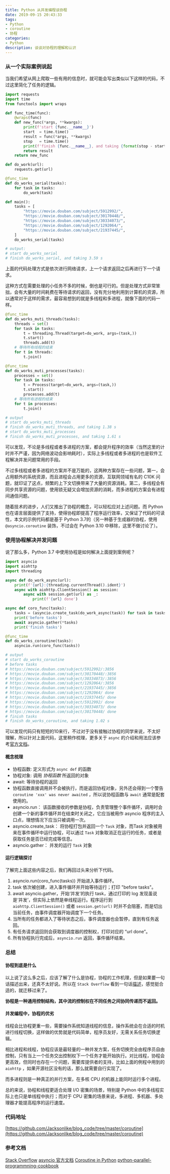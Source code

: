 ```yaml
---
title: Python 从并发编程谈协程
date: 2019-09-15 20:43:33
tags:
- Python
- coroutine
- 协程
categories:
- Python
description: 谈谈对协程的理解和认识
---
```


### 从一个实际案例说起
当我们希望从网上爬取一些有用的信息时，就可能会写出类似以下这样的代码，不过这里简化了任务的逻辑。
```python
import requests
import time
from functools import wraps

def func_time(func):
    @wraps(func)
    def new_func(*args, **kwargs):
        print(f'start {func.__name__}')
        start  = time.time()
        result = func(*args, **kwargs)
        stop   = time.time()
        print(f'finish {func.__name__}, and taking {format(stop - start, "0.2f")} s')
        return result
    return new_func

def do_work(url):
    requests.get(url)

@func_time
def do_works_serial(tasks):
    for task in tasks:
        do_work(task)

def main():
    tasks = [
        "https://movie.douban.com/subject/5912992/",
        "https://movie.douban.com/subject/30170448/",
        "https://movie.douban.com/subject/30334073/",
        "https://movie.douban.com/subject/1292064/",
        "https://movie.douban.com/subject/21937445/",
    ]
    do_works_serial(tasks)

# output:
# start do_works_serial
# finish do_works_serial, and taking 3.59 s
```

上面的代码处理方式是依次进行网络请求，上一个请求返回之后再进行下一个请求。

这种方式在需要处理的小任务不多的时候，倒也是可行的。但是处理方式非常笨拙，会有大量的时间耗费在等待请求的返回，没有充分地利用到计算机的资源，所以通常对于这样的需求，最容易想到的就是多线程和多进程，就像下面的代码一样。

```python
@func_time
def do_works_muti_threads(tasks):
    threads = set()
    for task in tasks:
        t = threading.Thread(target=do_work, args=(task,))
        t.start()
        threads.add(t)
    # 等待所有线程的结束
    for t in threads:
        t.join()

@func_time
def do_works_muti_processes(tasks):
    processes = set()
    for task in tasks:
        t = Process(target=do_work, args=(task,))
        t.start()
        processes.add(t)
    # 等待所有进程的结束
    for t in processes:
        t.join()

# output
# start do_works_muti_threads
# finish do_works_muti_threads, and taking 1.38 s
# start do_works_muti_processes
# finish do_works_muti_processes, and taking 1.61 s
```

可以发现，不论是多线程或者多进程的方案，都会提升程序的效率（当然这里的计时并不严谨，因为网络波动会影响耗时），实际上多线程或者多进程的也是软件工程解决并发问题常用的手段。

不过多线程或者多进程的方案并不是万能的，这两种方案存在一些问题，第一，会占用额外的系统资源，而且进程会占用更多的资源，互联网领域有名的 C10K 问题，就印证了这点，频繁的上下文切换带来了大量的资源消耗。第二，多线程会有同步共享资源的问题，使用锁无疑又会增加资源的消耗，而多进程的方案会有进程间通信问题。

随着技术的进步，人们又推出了协程的概念，可以轻松应对上述问题。而 Python 也在语言层面提供了支持，使得协程即提高了程序运行效率，又保证了代码的可读性，本文的示例代码都是基于 Python 3.7的（另一种基于生成器的协程，使用 `@asyncio.coroutine` 装饰，不过会在 Python 3.10 中移除，这里不做讨论了）。

### 使用协程解决并发问题
说了那么多，Python 3.7 中使用协程是如何解决上面提到案例呢？
```python
import asyncio
import aiohttp
import threading

async def do_work_async(url):
    print(f'{url}:{threading.currentThread().ident}')
    async with aiohttp.ClientSession() as session:
        async with session.get(url) as _:
            print(f'{url} done')

async def coro_func(tasks):
    tasks = (asyncio.create_task(do_work_async(task)) for task in tasks)
    print('before tasks')
    await asyncio.gather(*tasks)
    print('finish tasks')

@func_time
def do_works_coroutine(tasks):
    asyncio.run(coro_func(tasks))

# output
# start do_works_coroutine
# before tasks
# https://movie.douban.com/subject/5912992/:3856
# https://movie.douban.com/subject/30170448/:3856
# https://movie.douban.com/subject/30334073/:3856
# https://movie.douban.com/subject/1292064/:3856
# https://movie.douban.com/subject/21937445/:3856
# https://movie.douban.com/subject/1292064/ done
# https://movie.douban.com/subject/21937445/ done
# https://movie.douban.com/subject/5912992/ done
# https://movie.douban.com/subject/30334073/ done
# https://movie.douban.com/subject/30170448/ done
# finish tasks
# finish do_works_coroutine, and taking 1.02 s
```

可以发现代码只有短短的10来行，不过对于没有接触过协程的同学来说，不太好理解，所以针对上面代码，这里稍作梳理，更多关于 `async` 的介绍和用法应该参考[官方文档](https://docs.python.org/3/library/asyncio.html)。

#### 概念梳理
- 协程函数: 定义形式为 `async def` 的函数
- 协程对象: 调用 *协程函数* 所返回的对象
- await: 等待协程的返回
- 协程函数直接调用并不会被执行，而是返回协程对象，另外还会得到一个警告 `coroutine 'xxx' was never awaited` ，所以说协程函数与 `await` 通常是配套使用的。
- asyncio.run： 该函数接收的参数是协程，负责管理整个事件循环，调用时会创建一个新的事件循环并在结束时关闭之，它应当被用作 asyncio 程序的主入口点，理想情况下应当只被调用一次。
- asyncio.create_task： 将协程打包并返回一个 `Task` 对象，而Task 对象被用来在事件循环中运行协程，可以通过 `Task` 对象取消正在运行的任务，或者是获取任务是否已经完成等信息。
- asyncio.gather： 并发的运行 `Task` 对象

#### 运行逻辑探讨
了解完上面这些内容之后，我们再回过头来分析下代码。
1. asyncio.run(coro_func(tasks)) 开始进入事件循环。
2. task 依次被创建，进入事件循环并开始等待运行；打印 "before tasks"。
3. await asyncio.gather，开始‘并发’的执行 task，通过打印的 log 发现虽说是‘并发’，但实际上依然是单线程运行。程序运行到 `aiohttp.ClientSession()` 或者 `session.get(url)` 时并不会阻塞，而是切出当前任务，由事件调度器开始调度下一个任务。
4. 当所有的任务都进入了等待状态之后，事件调度器也会暂停，直到有任务返回。
5. 有任务请求返回则会获取到调度器的控制权，打印对应的 “url done”。
6. 所有协程执行完成后，`asyncio.run` 返回，事件循环结束。

### 总结
#### 协程到底是什么
以上说了这么多之后，应该了解了什么是协程，协程的工作机理，但是如果要一句话描述出来，还真不太好说。所以在 `Stack Overflow` 看到一句话[描述](https://stackoverflow.com/questions/553704/what-is-a-coroutine?tdsourcetag=s_pcqq_aiomsg)，感觉挺合适的，就迁移过来了。

**协程是一种通用控制结构，其中流的控制权在不同任务之间协同传递而不返回。**

#### 并发编程中，协程的优劣

线程会比协程更重一些，需要操作系统知道线程的信息，操作系统会在合适的时机进行线程切换，这样做的优势就是代码简单，程序员友好，无需关系任务切换逻辑。

相比进程和线程，协程应该是最轻量的一种并发方案，任务切换完全由程序员自由控制，只有当上一个任务交出控制权下一个任务才能开始执行。对比线程，协程会更高效，但同时也存在一个问题，需要库提供者的支持，比如上面的例程中用到的 `aiohttp` ，如果开源社区没有的话，那么就需要自行实现了。

而多进程则是一种真正的并行方案，在多核 CPU 的机器上能同时运行多个进程。

总的来说，协程和线程更适合处理 I/O 密集的场景，特别是 Python 中的多线程实际上也只是单线程中执行；而对于 CPU 密集的场景来说，多进程、多机器、多处理器才能提高程序的运行速度。

### 代码地址

 [https://github.com/Jacksonlike/blog_code/tree/master/coroutine](https://github.com/Jacksonlike/blog_code/tree/master/coroutine)

### 参考文档

[Stack Overflow](https://stackoverflow.com/questions/553704/what-is-a-coroutine?tdsourcetag=s_pcqq_aiomsg) 
[asyncio 官方文档](https://docs.python.org/3/library/asyncio.html) 
[Coroutine in Python](https://www.geeksforgeeks.org/coroutine-in-python/?tdsourcetag=s_pcqq_aiomsg) 
[python-parallel-programmning-cookbook](https://python-parallel-programmning-cookbook.readthedocs.io/zh_CN/latest/chapter4/index.html)
